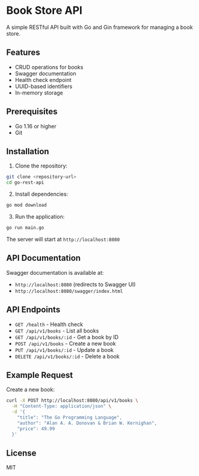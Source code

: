 # Book Store API

A simple RESTful API built with Go and Gin framework for managing a book store.

## Features

- CRUD operations for books
- Swagger documentation
- Health check endpoint
- UUID-based identifiers
- In-memory storage

## Prerequisites

- Go 1.16 or higher
- Git

## Installation

1. Clone the repository:
```bash
git clone <repository-url>
cd go-rest-api
```

2. Install dependencies:
```bash
go mod download
```

3. Run the application:
```bash
go run main.go
```

The server will start at `http://localhost:8080`

## API Documentation

Swagger documentation is available at:
- `http://localhost:8080` (redirects to Swagger UI)
- `http://localhost:8080/swagger/index.html`

## API Endpoints

- `GET /health` - Health check
- `GET /api/v1/books` - List all books
- `GET /api/v1/books/:id` - Get a book by ID
- `POST /api/v1/books` - Create a new book
- `PUT /api/v1/books/:id` - Update a book
- `DELETE /api/v1/books/:id` - Delete a book

## Example Request

Create a new book:
```bash
curl -X POST http://localhost:8080/api/v1/books \
  -H "Content-Type: application/json" \
  -d '{
    "title": "The Go Programming Language",
    "author": "Alan A. A. Donovan & Brian W. Kernighan",
    "price": 49.99
  }'
```

## License

MIT
